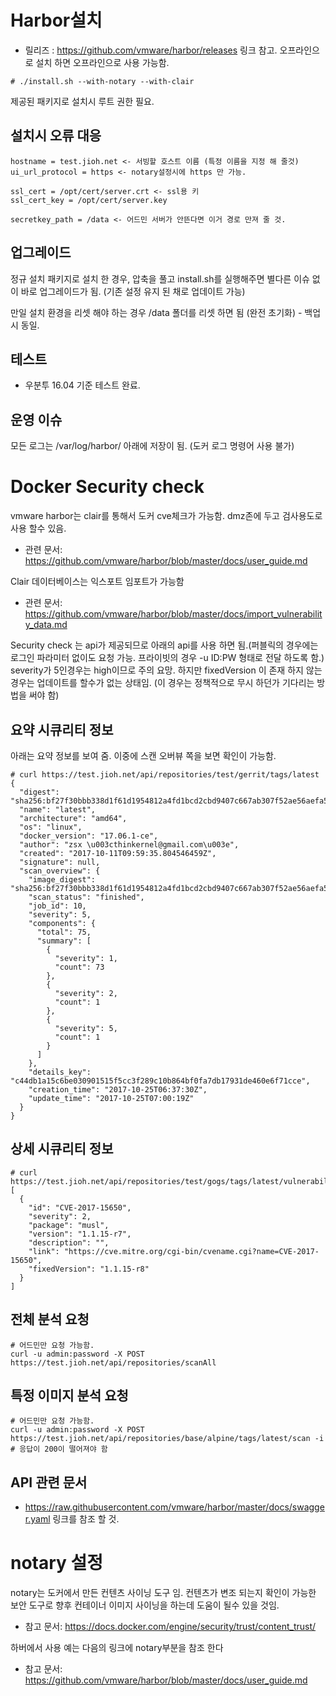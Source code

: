 # Harbor설치
* 릴리즈 : https://github.com/vmware/harbor/releases 링크 참고. 오프라인으로 설치 하면 오프라인으로 사용 가능함.

```
# ./install.sh --with-notary --with-clair
```
제공된 패키지로 설치시 루트 권한 필요.

## 설치시 오류 대응

```
hostname = test.jioh.net <- 서빙할 호스트 이름 (특정 이름을 지정 해 줄것)
ui_url_protocol = https <- notary설정시에 https 만 가능.

ssl_cert = /opt/cert/server.crt <- ssl용 키
ssl_cert_key = /opt/cert/server.key

secretkey_path = /data <- 어드민 서버가 안뜬다면 이거 경로 만져 줄 것.
```

## 업그레이드
정규 설치 패키지로 설치 한 경우, 압축을 풀고 install.sh를 실행해주면 별다른 이슈 없이 바로 업그레이드가 됨. (기존 설정 유지 된 채로 업데이트 가능)

만일 설치 환경을 리셋 해야 하는 경우 /data 폴더를 리셋 하면 됨 (완전 초기화) - 백업시 동일.

## 테스트
* 우분투 16.04 기준 테스트 완료.

## 운영 이슈
모든 로그는 /var/log/harbor/ 아래에 저장이 됨. (도커 로그 명령어 사용 불가)


# Docker Security check

vmware harbor는 clair를 통해서 도커 cve체크가 가능함. dmz존에 두고 검사용도로 사용 할수 있음.
 * 관련 문서: https://github.com/vmware/harbor/blob/master/docs/user_guide.md

Clair 데이터베이스는 익스포트 임포트가 가능함
 * 관련 문서: https://github.com/vmware/harbor/blob/master/docs/import_vulnerability_data.md

Security check 는 api가 제공되므로 아래의 api를 사용 하면 됨.(퍼블릭의 경우에는 로그인 파라미터 없이도 요청 가능. 프라이빗의 경우 -u ID:PW 형태로 전달 하도록 함.) severity가 5인경우는 high이므로 주의 요망. 하지만 fixedVersion 이 존재 하지 않는 경우는 업데이트를 할수가 없는 상태임. (이 경우는 정책적으로 무시 하던가 기다리는 방법을 써야 함)

## 요약 시큐리티 정보

아래는 요약 정보를 보여 줌. 이중에 스캔 오버뷰 쪽을 보면 확인이 가능함.

```
# curl https://test.jioh.net/api/repositories/test/gerrit/tags/latest
{
  "digest": "sha256:bf27f30bbb338d1f61d1954812a4fd1bcd2cbd9407c667ab307f52ae56aefa5e",
  "name": "latest",
  "architecture": "amd64",
  "os": "linux",
  "docker_version": "17.06.1-ce",
  "author": "zsx \u003cthinkernel@gmail.com\u003e",
  "created": "2017-10-11T09:59:35.804546459Z",
  "signature": null,
  "scan_overview": {
    "image_digest": "sha256:bf27f30bbb338d1f61d1954812a4fd1bcd2cbd9407c667ab307f52ae56aefa5e",
    "scan_status": "finished",
    "job_id": 10,
    "severity": 5,
    "components": {
      "total": 75,
      "summary": [
        {
          "severity": 1,
          "count": 73
        },
        {
          "severity": 2,
          "count": 1
        },
        {
          "severity": 5,
          "count": 1
        }
      ]
    },
    "details_key": "c44db1a15c6be030901515f5cc3f289c10b864bf0fa7db17931de460e6f71cce",
    "creation_time": "2017-10-25T06:37:30Z",
    "update_time": "2017-10-25T07:00:19Z"
  }
}
```

## 상세 시큐리티 정보
```
# curl https://test.jioh.net/api/repositories/test/gogs/tags/latest/vulnerability/details
[
  {
    "id": "CVE-2017-15650",
    "severity": 2,
    "package": "musl",
    "version": "1.1.15-r7",
    "description": "",
    "link": "https://cve.mitre.org/cgi-bin/cvename.cgi?name=CVE-2017-15650",
    "fixedVersion": "1.1.15-r8"
  }
]
```

## 전체 분석 요청
```
# 어드민만 요청 가능함.
curl -u admin:password -X POST https://test.jioh.net/api/repositories/scanAll
```

## 특정 이미지 분석 요청

```
# 어드민만 요청 가능함.
curl -u admin:password -X POST https://test.jioh.net/api/repositories/base/alpine/tags/latest/scan -i
# 응답이 200이 떨어져야 함
```

## API 관련 문서
* https://raw.githubusercontent.com/vmware/harbor/master/docs/swagger.yaml 링크를 참조 할 것.

# notary 설정
notary는 도커에서 만든 컨텐츠 사이닝 도구 임. 컨텐츠가 변조 되는지 확인이 가능한 보안 도구로 향후 컨테이너 이미지 사이닝을 하는데 도움이 될수 있을 것임.
* 참고 문서: https://docs.docker.com/engine/security/trust/content_trust/

하버에서 사용 예는 다음의 링크에 notary부분을 참조 한다
* 참고 문서: https://github.com/vmware/harbor/blob/master/docs/user_guide.md
